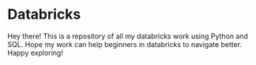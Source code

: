 # Databricks
Hey there! This is a repository of all my databricks work using Python and SQL. Hope my work can help beginners in databricks to navigate better. Happy exploring!
